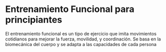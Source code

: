 # Entrenamiento Funcional para principiantes

El entrenamiento funcional es un tipo de ejercicio que imita movimientos cotidianos para mejorar la fuerza, movilidad, y coordinación. Se basa en la biomecánica del cuerpo y se adapta a las capacidades de cada persona